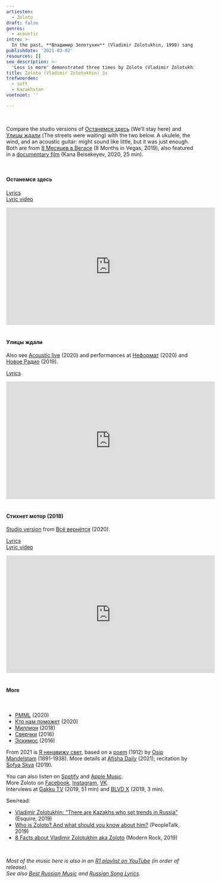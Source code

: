 ```yaml
---
artiesten:
  - Zoloto
draft: false
genres:
  - acoustic
intro: >-
  In the past, **Владимир Золотухин** (Vladimir Zolotukhin, 1990) sang and played in [Cardio Beat](https://youtu.be/Pmlx5AYU69I), which even participated in [X Factor](https://youtu.be/btfJvrqtjxA) (2015). But he performs best alone (now under the name [Zoloto](https://ru.wikipedia.org/wiki/Zoloto) since then). And the more limited the resources you give him, the better the work he returns with.
publishdate: '2021-03-02'
resources: []
seo_description: >-
  'Less is more' demonstrated three times by Zoloto (Vladimir Zolotukhin). Music and lyrics of Останемся здесь, Улицы ждали, and Стихнет мотор.
title: Zoloto (Vladimir Zolotukhin) 3x
trefwoorden:
  - soft
  - Kazakhstan
voetnoot: ''

---
```


<br/>

Compare the studio versions of [Останемся здесь](https://youtu.be/IWQZ-UFUzos) (We’ll stay here) and [Улицы ждали](https://youtu.be/nrfTKm1iEC0) (The streets were waiting) with the two below. A ukulele, the wind, and an acoustic guitar: might sound like little, but it was just enough.
Both are from [8 Месяцев в Вегасе](https://open.spotify.com/album/2bhATYJSh9ADUMFziAWTO5?si=XmdehvNWRGCrC5j97o3qjw) (8 Months in Vegas, 2019), also featured in a [documentary film](https://youtu.be/NEpAqdD8mh0) (Kana Beisekeyev, 2020, 25 min).

<br/>

#### Останемся здесь

[Lyrics](https://text-pesni.com/pesnya/pokazat/565667119/zoloto/tekst-perevod-pesni-ostanemsya-zdes/) <br/>
[Lyric video](https://youtu.be/fWChGRWXdmw)

<iframe width="560" height="315" src="https://www.youtube.com/embed/z16XHu6LCDI" frameborder="0" allow="accelerometer; autoplay; encrypted-media; gyroscope; picture-in-picture" allowfullscreen></iframe>

<br/>
<br/>

#### Улицы ждали

Also see [Acoustic live](https://youtu.be/vMcK2h_Kros) (2020) and performances at [Неформат](https://youtu.be/UpCPtzXoNk0) (2020) and [Новое Радио](https://youtu.be/W73UGnANHsE) (2019).

[Lyrics](https://genius.com/Zoloto-the-streets-were-waiting-lyrics)

<iframe width="560" height="315" src="https://www.youtube.com/embed/r6O4IaOraAk" frameborder="0" allow="accelerometer; autoplay; clipboard-write; encrypted-media; gyroscope; picture-in-picture" allowfullscreen></iframe>

<br/>
<br/>

#### Стихнет мотор (2018)

[Studio version](https://youtu.be/dXQDEimdzPk) from [Всё вернётся](https://youtube.com/playlist?list=OLAK5uy_lwPwMBxuq4U9ddux5EZWKntfxe4mIYSwA) (2020).

[Lyrics](https://lyricstranslate.com/en/zoloto-%D1%81%D1%82%D0%B8%D1%85%D0%BD%D0%B5%D1%82-%D0%BC%D0%BE%D1%82%D0%BE%D1%80-lyrics.html) <br/>
[Lyric video](https://youtu.be/cXLCtiSKyAQ)

<iframe width="560" height="315" src="https://www.youtube.com/embed/p1HgKp8VTlw" frameborder="0" allow="accelerometer; autoplay; clipboard-write; encrypted-media; gyroscope; picture-in-picture" allowfullscreen></iframe>

<br/>
<br/>

#### More

<br/>

- [PMML](https://youtu.be/vemK9AqTfHg) (2020)
- [Кто нам поможет](https://youtu.be/2NjMOFj7hXQ) (2020)
- [Миллион](https://youtu.be/1W4fAhWCDh4) (2018)
- [Сверчки](https://youtu.be/EWBOOC_pR3Y) (2016)
- [Эскимос](https://youtu.be/0Lp5Vb9QQuI) (2016)

From 2021 is [Я ненавижу свет](https://youtu.be/cOj8E45ZzdE), based on a [poem](https://rupoem.ru/mandelshtam/ya-nenavizhu-svet.aspx) (1912) by [Osip Mandelstam](https://en.wikipedia.org/wiki/Osip_Mandelstam) (1891-1938). More details at [Afisha Daily](https://daily.afisha.ru/news/47185-zoloto-tancuet-na-stranicah-sbornika-stihov-mandelshtama-v-klipe-na-trek-ya-nenavizhu-svet/) (2021); recitation by [Sofya Skya](https://youtu.be/Yb2bbZhOc_Q) (2019).

You can also listen on [Spotify](https://open.spotify.com/artist/33GX54nwJnxlbOo9YV9xtI?si=h-Jzk-IJQ7uiDKfwRTrBSQ) and [Apple Music](https://music.apple.com/ru/artist/zoloto/960966720).<br/>More Zoloto on [Facebook](https://www.facebook.com/vzolotukin), [Instagram](https://www.instagram.com/zzoloto/), [VK](https://vk.com/v__zolotukhin). <br/>Interviews at [Gakku TV](https://youtu.be/X5t0Ua72vAA) (2019, 51 min) and [BLVD X](https://youtu.be/D3nUV5W4JjU) (2019, 3 min).

See/read:
- [Vladimir Zolotukhin: "There are Kazakhs who set trends in Russia"](https://esquire.kz/vladimir-zolotukhin-zoloto-esquire-interview/) (Esquire, 2019) 
- [Who is Zoloto? And what should you know about him?](https://peopletalk.ru/article/kto-takoj-zoloto-i-chto-o-nem-nuzhno-znat/) (PeopleTalk, 2019) 
- [8 Facts about Vladimir Zolotukhin aka Zoloto](https://modernrock.ru/posts/blog/zoloto-facts.html) (Modern Rock, 2019)

<br/>

*Most of the music here is also in an [R1 playlist on YouTube](https://www.youtube.com/playlist?list=PLeE-zqOrSLhxfIpK2vuUJNCKSzyVBi0yM) (in order of release).* <br/>
*See also [Best Russian Music](https://www.youtube.com/playlist?list=PLeE-zqOrSLhxTFYDvlwUu4hYby9DojwoD) and [Russian Song Lyrics](https://www.youtube.com/playlist?list=PLeE-zqOrSLhzkRCATzT8__oNifBChVHGK).*

